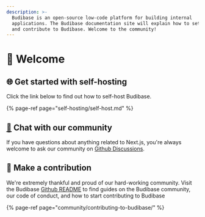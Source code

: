 ```yaml
---
description: >-
  Budibase is an open-source low-code platform for building internal
  applications. The Budibase documentation site will explain how to set up, use,
  and contribute to Budibase. Welcome to the community!
---
```


# 👋 Welcome

## 🌐 Get started with self-hosting

Click the link below to find out how to self-host Budibase.

{% page-ref page="self-hosting/self-host.md" %}

## [🦸](https://emojikeyboard.org/copy/Superhero_Emoji_%F0%9F%A6%B8?utm_source=extlink) Chat with our community

If you have questions about anything related to Next.js, you're always welcome to ask our community on [Github Discussions](https://github.com/Budibase/budibase/discussions).

## 👐 Make a contribution

We're extremely thankful and proud of our hard-working community. Visit the Budibase [Github README](https://github.com/Budibase/budibase/blob/master/README.md) to find guides on the Budibase community, our code of conduct, and how to start contributing to Budibase

{% page-ref page="community/contributing-to-budibase/" %}

